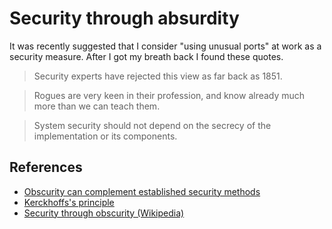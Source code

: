 # Security through absurdity

It was recently suggested that I consider "using unusual ports" at work as a
security measure. After I got my breath back I found these quotes.

> Security experts have rejected this view as far back as 1851.

> Rogues are very keen in their profession, and know already much more than we
> can teach them.

> System security should not depend on the secrecy of the implementation or its
> components.

## References
- [Obscurity can complement established security methods](https://danielmiessler.com/study/security-by-obscurity/)
- [Kerckhoffs's principle](https://en.wikipedia.org/wiki/Kerckhoffs%27s_principle)
- [Security through obscurity (Wikipedia)](https://en.wikipedia.org/wiki/Security_through_obscurity)

